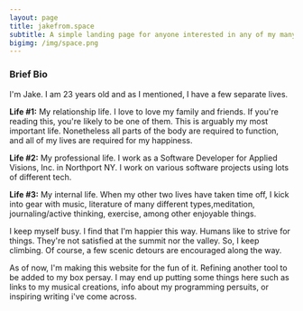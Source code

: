 ```yaml
---
layout: page
title: jakefrom.space
subtitle: A simple landing page for anyone interested in any of my many lives.
bigimg: /img/space.png
---
```


### Brief Bio

I'm Jake. I am 23 years old and as I mentioned, I have a few separate lives. 

**Life #1:** 
My relationship life.  I love to love my family and friends. If you're reading this, you're likely to be one of them. This is arguably my most important life. Nonetheless all parts of the body are required to function, and all of my lives are required for my happiness.

**Life #2:**
My professional life. I work as a Software Developer for Applied Visions, Inc. in Northport NY. I work on various software projects using lots of different tech. 

**Life #3:**
My internal life. When my other two lives have taken time off, I kick into gear with music, literature of many different types,meditation, journaling/active thinking, exercise, among other enjoyable things. 




I keep myself busy. I find that I'm happier this way. Humans like to strive for things. They're not satisfied at the summit nor the valley. So, I keep climbing. Of course, a few scenic detours are encouraged along the way.

As of now, I'm making this website for the fun of it. Refining another tool to be added to my box persay. I may end up putting some things here such as links to my musical creations, info about my programming persuits, or inspiring writing i've come across. 
